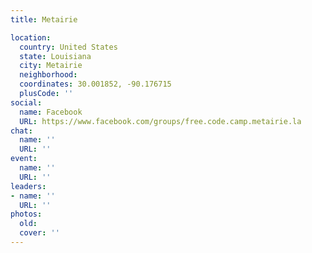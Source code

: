 ```yaml
---
title: Metairie

location:
  country: United States
  state: Louisiana
  city: Metairie
  neighborhood: 
  coordinates: 30.001852, -90.176715
  plusCode: ''
social:
  name: Facebook
  URL: https://www.facebook.com/groups/free.code.camp.metairie.la
chat:
  name: ''
  URL: ''
event:
  name: ''
  URL: ''
leaders:
- name: ''
  URL: ''
photos:
  old: 
  cover: ''
---
```

